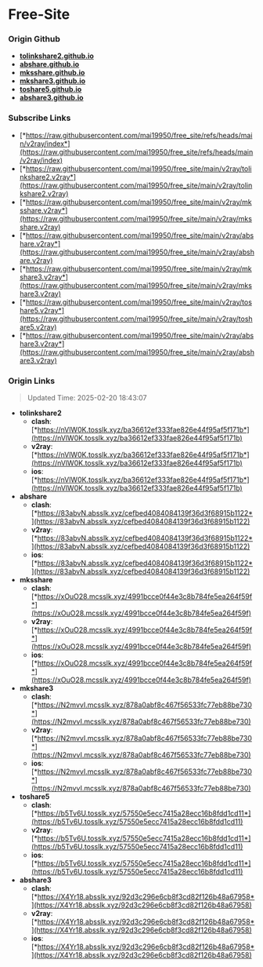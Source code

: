 # Free-Site

### Origin Github

- [**tolinkshare2.github.io**](https://github.com/tolinkshare2/tolinkshare2.github.io)
- [**abshare.github.io**](https://github.com/abshare/abshare.github.io)
- [**mksshare.github.io**](https://github.com/mksshare/mksshare.github.io)
- [**mkshare3.github.io**](https://github.com/mkshare3/mkshare3.github.io)
- [**toshare5.github.io**](https://github.com/toshare5/toshare5.github.io)
- [**abshare3.github.io**](https://github.com/abshare3/abshare3.github.io)

### Subscribe Links

- [*https://raw.githubusercontent.com/mai19950/free_site/refs/heads/main/v2ray/index*](https://raw.githubusercontent.com/mai19950/free_site/refs/heads/main/v2ray/index)
- [*https://raw.githubusercontent.com/mai19950/free_site/main/v2ray/tolinkshare2.v2ray*](https://raw.githubusercontent.com/mai19950/free_site/main/v2ray/tolinkshare2.v2ray)
- [*https://raw.githubusercontent.com/mai19950/free_site/main/v2ray/mksshare.v2ray*](https://raw.githubusercontent.com/mai19950/free_site/main/v2ray/mksshare.v2ray)
- [*https://raw.githubusercontent.com/mai19950/free_site/main/v2ray/abshare.v2ray*](https://raw.githubusercontent.com/mai19950/free_site/main/v2ray/abshare.v2ray)
- [*https://raw.githubusercontent.com/mai19950/free_site/main/v2ray/mkshare3.v2ray*](https://raw.githubusercontent.com/mai19950/free_site/main/v2ray/mkshare3.v2ray)
- [*https://raw.githubusercontent.com/mai19950/free_site/main/v2ray/toshare5.v2ray*](https://raw.githubusercontent.com/mai19950/free_site/main/v2ray/toshare5.v2ray)
- [*https://raw.githubusercontent.com/mai19950/free_site/main/v2ray/abshare3.v2ray*](https://raw.githubusercontent.com/mai19950/free_site/main/v2ray/abshare3.v2ray)

### Origin Links

> Updated Time: 2025-02-20 18:43:07

- **tolinkshare2**
  - **clash**: [*https://nVlW0K.tosslk.xyz/ba36612ef333fae826e44f95af5f171b*](https://nVlW0K.tosslk.xyz/ba36612ef333fae826e44f95af5f171b)
  - **v2ray**: [*https://nVlW0K.tosslk.xyz/ba36612ef333fae826e44f95af5f171b*](https://nVlW0K.tosslk.xyz/ba36612ef333fae826e44f95af5f171b)
  - **ios**: [*https://nVlW0K.tosslk.xyz/ba36612ef333fae826e44f95af5f171b*](https://nVlW0K.tosslk.xyz/ba36612ef333fae826e44f95af5f171b)
- **abshare**
  - **clash**: [*https://83abvN.absslk.xyz/cefbed4084084139f36d3f68915b1122*](https://83abvN.absslk.xyz/cefbed4084084139f36d3f68915b1122)
  - **v2ray**: [*https://83abvN.absslk.xyz/cefbed4084084139f36d3f68915b1122*](https://83abvN.absslk.xyz/cefbed4084084139f36d3f68915b1122)
  - **ios**: [*https://83abvN.absslk.xyz/cefbed4084084139f36d3f68915b1122*](https://83abvN.absslk.xyz/cefbed4084084139f36d3f68915b1122)
- **mksshare**
  - **clash**: [*https://xOuO28.mcsslk.xyz/4991bcce0f44e3c8b784fe5ea264f59f*](https://xOuO28.mcsslk.xyz/4991bcce0f44e3c8b784fe5ea264f59f)
  - **v2ray**: [*https://xOuO28.mcsslk.xyz/4991bcce0f44e3c8b784fe5ea264f59f*](https://xOuO28.mcsslk.xyz/4991bcce0f44e3c8b784fe5ea264f59f)
  - **ios**: [*https://xOuO28.mcsslk.xyz/4991bcce0f44e3c8b784fe5ea264f59f*](https://xOuO28.mcsslk.xyz/4991bcce0f44e3c8b784fe5ea264f59f)
- **mkshare3**
  - **clash**: [*https://N2mvvI.mcsslk.xyz/878a0abf8c467f56533fc77eb88be730*](https://N2mvvI.mcsslk.xyz/878a0abf8c467f56533fc77eb88be730)
  - **v2ray**: [*https://N2mvvI.mcsslk.xyz/878a0abf8c467f56533fc77eb88be730*](https://N2mvvI.mcsslk.xyz/878a0abf8c467f56533fc77eb88be730)
  - **ios**: [*https://N2mvvI.mcsslk.xyz/878a0abf8c467f56533fc77eb88be730*](https://N2mvvI.mcsslk.xyz/878a0abf8c467f56533fc77eb88be730)
- **toshare5**
  - **clash**: [*https://b5Tv6U.tosslk.xyz/57550e5ecc7415a28ecc16b8fdd1cd11*](https://b5Tv6U.tosslk.xyz/57550e5ecc7415a28ecc16b8fdd1cd11)
  - **v2ray**: [*https://b5Tv6U.tosslk.xyz/57550e5ecc7415a28ecc16b8fdd1cd11*](https://b5Tv6U.tosslk.xyz/57550e5ecc7415a28ecc16b8fdd1cd11)
  - **ios**: [*https://b5Tv6U.tosslk.xyz/57550e5ecc7415a28ecc16b8fdd1cd11*](https://b5Tv6U.tosslk.xyz/57550e5ecc7415a28ecc16b8fdd1cd11)
- **abshare3**
  - **clash**: [*https://X4Yr18.absslk.xyz/92d3c296e6cb8f3cd82f126b48a67958*](https://X4Yr18.absslk.xyz/92d3c296e6cb8f3cd82f126b48a67958)
  - **v2ray**: [*https://X4Yr18.absslk.xyz/92d3c296e6cb8f3cd82f126b48a67958*](https://X4Yr18.absslk.xyz/92d3c296e6cb8f3cd82f126b48a67958)
  - **ios**: [*https://X4Yr18.absslk.xyz/92d3c296e6cb8f3cd82f126b48a67958*](https://X4Yr18.absslk.xyz/92d3c296e6cb8f3cd82f126b48a67958)
